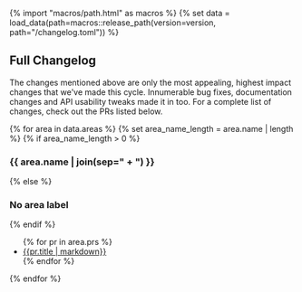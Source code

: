 {% import "macros/path.html" as macros %}
{% set data = load_data(path=macros::release_path(version=version, path="/changelog.toml")) %}

## Full Changelog

The changes mentioned above are only the most appealing, highest impact changes that we've made this cycle.
Innumerable bug fixes, documentation changes and API usability tweaks made it in too.
For a complete list of changes, check out the PRs listed below.

{% for area in data.areas %}
{% set area_name_length = area.name | length %}
{% if area_name_length > 0 %}
### {{ area.name | join(sep=" + ") }}
{% else %}
### No area label
{% endif %}

<ul class="pr-list">
{% for pr in area.prs %}
<li class="pr-list__item"><a href="https://github.com/bevyengine/bevy/pull/{{pr.number}}">{{pr.title | markdown}}</a></li>
{% endfor %}
</ul>
{% endfor %}
